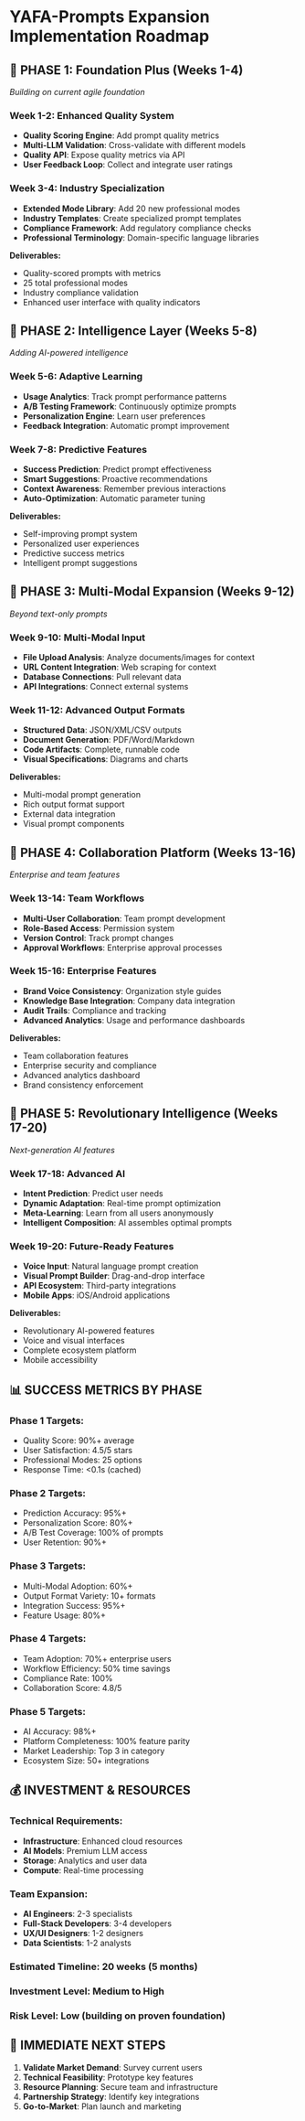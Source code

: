 # YAFA-Prompts Expansion Implementation Roadmap

## 🚀 **PHASE 1: Foundation Plus (Weeks 1-4)**
*Building on current agile foundation*

### Week 1-2: Enhanced Quality System
- **Quality Scoring Engine**: Add prompt quality metrics
- **Multi-LLM Validation**: Cross-validate with different models
- **Quality API**: Expose quality metrics via API
- **User Feedback Loop**: Collect and integrate user ratings

### Week 3-4: Industry Specialization
- **Extended Mode Library**: Add 20 new professional modes
- **Industry Templates**: Create specialized prompt templates
- **Compliance Framework**: Add regulatory compliance checks
- **Professional Terminology**: Domain-specific language libraries

**Deliverables:**
- Quality-scored prompts with metrics
- 25 total professional modes
- Industry compliance validation
- Enhanced user interface with quality indicators

## 🎯 **PHASE 2: Intelligence Layer (Weeks 5-8)**
*Adding AI-powered intelligence*

### Week 5-6: Adaptive Learning
- **Usage Analytics**: Track prompt performance patterns
- **A/B Testing Framework**: Continuously optimize prompts
- **Personalization Engine**: Learn user preferences
- **Feedback Integration**: Automatic prompt improvement

### Week 7-8: Predictive Features
- **Success Prediction**: Predict prompt effectiveness
- **Smart Suggestions**: Proactive recommendations
- **Context Awareness**: Remember previous interactions
- **Auto-Optimization**: Automatic parameter tuning

**Deliverables:**
- Self-improving prompt system
- Personalized user experiences
- Predictive success metrics
- Intelligent prompt suggestions

## 🌟 **PHASE 3: Multi-Modal Expansion (Weeks 9-12)**
*Beyond text-only prompts*

### Week 9-10: Multi-Modal Input
- **File Upload Analysis**: Analyze documents/images for context
- **URL Content Integration**: Web scraping for context
- **Database Connections**: Pull relevant data
- **API Integrations**: Connect external systems

### Week 11-12: Advanced Output Formats
- **Structured Data**: JSON/XML/CSV outputs
- **Document Generation**: PDF/Word/Markdown
- **Code Artifacts**: Complete, runnable code
- **Visual Specifications**: Diagrams and charts

**Deliverables:**
- Multi-modal prompt generation
- Rich output format support
- External data integration
- Visual prompt components

## 🤝 **PHASE 4: Collaboration Platform (Weeks 13-16)**
*Enterprise and team features*

### Week 13-14: Team Workflows
- **Multi-User Collaboration**: Team prompt development
- **Role-Based Access**: Permission system
- **Version Control**: Track prompt changes
- **Approval Workflows**: Enterprise approval processes

### Week 15-16: Enterprise Features
- **Brand Voice Consistency**: Organization style guides
- **Knowledge Base Integration**: Company data integration
- **Audit Trails**: Compliance and tracking
- **Advanced Analytics**: Usage and performance dashboards

**Deliverables:**
- Team collaboration features
- Enterprise security and compliance
- Advanced analytics dashboard
- Brand consistency enforcement

## 💎 **PHASE 5: Revolutionary Intelligence (Weeks 17-20)**
*Next-generation AI features*

### Week 17-18: Advanced AI
- **Intent Prediction**: Predict user needs
- **Dynamic Adaptation**: Real-time prompt optimization
- **Meta-Learning**: Learn from all users anonymously
- **Intelligent Composition**: AI assembles optimal prompts

### Week 19-20: Future-Ready Features
- **Voice Input**: Natural language prompt creation
- **Visual Prompt Builder**: Drag-and-drop interface
- **API Ecosystem**: Third-party integrations
- **Mobile Apps**: iOS/Android applications

**Deliverables:**
- Revolutionary AI-powered features
- Voice and visual interfaces
- Complete ecosystem platform
- Mobile accessibility

## 📊 **SUCCESS METRICS BY PHASE**

### Phase 1 Targets:
- Quality Score: 90%+ average
- User Satisfaction: 4.5/5 stars
- Professional Modes: 25 options
- Response Time: <0.1s (cached)

### Phase 2 Targets:
- Prediction Accuracy: 95%+
- Personalization Score: 80%+
- A/B Test Coverage: 100% of prompts
- User Retention: 90%+

### Phase 3 Targets:
- Multi-Modal Adoption: 60%+
- Output Format Variety: 10+ formats
- Integration Success: 95%+
- Feature Usage: 80%+

### Phase 4 Targets:
- Team Adoption: 70%+ enterprise users
- Workflow Efficiency: 50% time savings
- Compliance Rate: 100%
- Collaboration Score: 4.8/5

### Phase 5 Targets:
- AI Accuracy: 98%+
- Platform Completeness: 100% feature parity
- Market Leadership: Top 3 in category
- Ecosystem Size: 50+ integrations

## 💰 **INVESTMENT & RESOURCES**

### Technical Requirements:
- **Infrastructure**: Enhanced cloud resources
- **AI Models**: Premium LLM access
- **Storage**: Analytics and user data
- **Compute**: Real-time processing

### Team Expansion:
- **AI Engineers**: 2-3 specialists
- **Full-Stack Developers**: 3-4 developers
- **UX/UI Designers**: 1-2 designers
- **Data Scientists**: 1-2 analysts

### Estimated Timeline: 20 weeks (5 months)
### Investment Level: Medium to High
### Risk Level: Low (building on proven foundation)

## 🎯 **IMMEDIATE NEXT STEPS**

1. **Validate Market Demand**: Survey current users
2. **Technical Feasibility**: Prototype key features
3. **Resource Planning**: Secure team and infrastructure
4. **Partnership Strategy**: Identify key integrations
5. **Go-to-Market**: Plan launch and marketing
